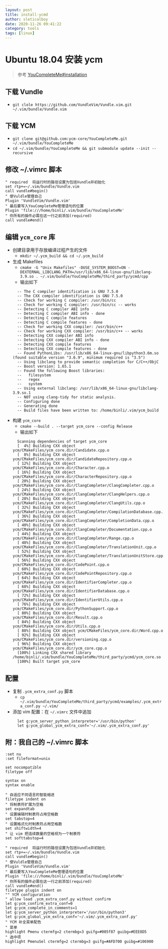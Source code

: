 ```yaml
---
layout: post
title: install-ycmd
author: sleticalboy
date: 2020-11-26 09:41:22
category: tools
tags: [linux]
---
```


# Ubuntu 18.04 安装 ycm
> 参考 [YouCompleteMe#installation](https://github.com/ycm-core/YouCompleteMe#installation)

## 下载 Vundle
- `git clole https://github.com/VundleVim/Vundle.vim.git ~/.vim/bundle/Vundle.vim`

## 下载 YCM
- `git clone git@github.com:ycm-core/YouCompleteMe.git ~/.vim/bundle/YouCompleteMe`
- `cd ~/.vim/bundle/YouCompleteMe && git submodule update --init --recursive`

## 修改 ~/.vimrc 脚本
```vim
" required  将运行时的路径设置为包括Vundle并初始化
set rtp+=~/.vim/bundle/Vundle.vim
call vundle#begin()
" 使Vuldle管理自己
Plugin 'VundleVim/Vundle.vim'
" 最后要写入YouCompleteMe管理语句的位置
Plugin 'file:///home/binli/.vim/bundle/YouCompleteMe'
" 你所有的插件必需在这一行之前添加(required)
call vundle#end()
```

## 编辑 `ycm_core` 库
- 创建目录用于存放编译过程产生的文件
  - `mkdir ~/.ycm_build && cd ~/.ycm_build`
- 生成 Makefiles
  - `cmake -G "Unix Makefiles" -DUSE_SYSTEM_BOOST=ON -DEXTERNAL_LIBCLANG_PATH=/usr/lib/x86_64-linux-gnu/libclang-3.9.so . ~/.vim/bundle/YouCompleteMe/third_party/ycmd/cpp`
  - 输出如下
  ```
    -- The C compiler identification is GNU 7.5.0
    -- The CXX compiler identification is GNU 7.5.0
    -- Check for working C compiler: /usr/bin/cc
    -- Check for working C compiler: /usr/bin/cc -- works
    -- Detecting C compiler ABI info
    -- Detecting C compiler ABI info - done
    -- Detecting C compile features
    -- Detecting C compile features - done
    -- Check for working CXX compiler: /usr/bin/c++
    -- Check for working CXX compiler: /usr/bin/c++ -- works
    -- Detecting CXX compiler ABI info
    -- Detecting CXX compiler ABI info - done
    -- Detecting CXX compile features
    -- Detecting CXX compile features - done
    -- Found PythonLibs: /usr/lib/x86_64-linux-gnu/libpython3.6m.so (found suitable version "3.6.9", minimum required is "3.5") 
    -- Using libclang to provide semantic completion for C/C++/ObjC
    -- Boost version: 1.65.1
    -- Found the following Boost libraries:
    --   filesystem
    --   regex
    --   system
    -- Using external libclang: /usr/lib/x86_64-linux-gnu/libclang-3.9.so.1
    -- NOT using clang-tidy for static analysis.
    -- Configuring done
    -- Generating done
    -- Build files have been written to: /home/binli/.vim/ycm_build

  ```
- 构建 `ycm_core`
  - `cmake --build . --target ycm_core --config Release`
  - 输出如下
  ```
    Scanning dependencies of target ycm_core
    [  4%] Building CXX object ycm/CMakeFiles/ycm_core.dir/Candidate.cpp.o
    [  8%] Building CXX object ycm/CMakeFiles/ycm_core.dir/CandidateRepository.cpp.o
    [ 12%] Building CXX object ycm/CMakeFiles/ycm_core.dir/Character.cpp.o
    [ 16%] Building CXX object ycm/CMakeFiles/ycm_core.dir/CharacterRepository.cpp.o
    [ 20%] Building CXX object ycm/CMakeFiles/ycm_core.dir/ClangCompleter/ClangCompleter.cpp.o
    [ 24%] Building CXX object ycm/CMakeFiles/ycm_core.dir/ClangCompleter/ClangHelpers.cpp.o
    [ 28%] Building CXX object ycm/CMakeFiles/ycm_core.dir/ClangCompleter/ClangUtils.cpp.o
    [ 32%] Building CXX object ycm/CMakeFiles/ycm_core.dir/ClangCompleter/CompilationDatabase.cpp.o
    [ 36%] Building CXX object ycm/CMakeFiles/ycm_core.dir/ClangCompleter/CompletionData.cpp.o
    [ 40%] Building CXX object ycm/CMakeFiles/ycm_core.dir/ClangCompleter/Documentation.cpp.o
    [ 44%] Building CXX object ycm/CMakeFiles/ycm_core.dir/ClangCompleter/Range.cpp.o
    [ 48%] Building CXX object ycm/CMakeFiles/ycm_core.dir/ClangCompleter/TranslationUnit.cpp.o
    [ 52%] Building CXX object ycm/CMakeFiles/ycm_core.dir/ClangCompleter/TranslationUnitStore.cpp.o
    [ 56%] Building CXX object ycm/CMakeFiles/ycm_core.dir/CodePoint.cpp.o
    [ 60%] Building CXX object ycm/CMakeFiles/ycm_core.dir/CodePointRepository.cpp.o
    [ 64%] Building CXX object ycm/CMakeFiles/ycm_core.dir/IdentifierCompleter.cpp.o
    [ 68%] Building CXX object ycm/CMakeFiles/ycm_core.dir/IdentifierDatabase.cpp.o
    [ 72%] Building CXX object ycm/CMakeFiles/ycm_core.dir/IdentifierUtils.cpp.o
    [ 76%] Building CXX object ycm/CMakeFiles/ycm_core.dir/PythonSupport.cpp.o
    [ 80%] Building CXX object ycm/CMakeFiles/ycm_core.dir/Result.cpp.o
    [ 84%] Building CXX object ycm/CMakeFiles/ycm_core.dir/Utils.cpp.o
    [ 88%] Building CXX object ycm/CMakeFiles/ycm_core.dir/Word.cpp.o
    [ 92%] Building CXX object ycm/CMakeFiles/ycm_core.dir/versioning.cpp.o
    [ 96%] Building CXX object ycm/CMakeFiles/ycm_core.dir/ycm_core.cpp.o
    [100%] Linking CXX shared library /home/binli/.vim/bundle/YouCompleteMe/third_party/ycmd/ycm_core.so
    [100%] Built target ycm_core
  ```

## 配置
- 复制 `.ycm_extra_conf.py` 脚本
  - `cp ~/.vim/bundle/YouCompleteMe/third_party/ycmd/examples/.ycm_extra_conf.py ~/.vim/`
- 添加 vim 配置：在 `~/.vimrc` 文件中追加
  ```vim
    let g:ycm_server_python_interpreter='/usr/bin/python'
    let g:ycm_global_ycm_extra_conf='~/.vim/.ycm_extra_conf.py'
  ```

## 附：我自己的 ~/.vimrc 脚本
```vim
:set nu
:set fileformat=unix

set nocompatible
filetype off

syntax on
syntax enable

" 自适应不同语言的智能缩进
filetype indent on
" 将制表符扩展为空格
set expandtab
" 设置编辑时制表符占用空格数
set tabstop=4
" 设置格式化时制表符占用空格数
set shiftwidth=4
" 让 vim 把连续数量的空格视为一个制表符
set softtabstop=4

" required  将运行时的路径设置为包括Vundle并初始化
set rtp+=~/.vim/bundle/Vundle.vim
call vundle#begin()
" 使Vuldle管理自己
Plugin 'VundleVim/Vundle.vim'
" 最后要写入YouCompleteMe管理语句的位置
Plugin 'file:///home/binli/.vim/bundle/YouCompleteMe'
" 你所有的插件必需在这一行之前添加(required)
call vundle#end()
filetype plugin indent on
"" YCM configuration
" allow load .ycm_extra_conf.py without confirm
let g:ycm_confirm_extra_conf=0
let g:ycm_complete_in_comments=1
let g:ycm_server_python_interpreter='/usr/bin/python3'
let g:ycm_global_ycm_extra_conf='~/.vim/.ycm_extra_conf.py'
" YCM 补全菜单配色
" 菜单
highlight Pmenu ctermfg=2 ctermbg=3 guifg=#005f87 guibg=#EEE8D5
" 选中项
highlight PmenuSel ctermfg=2 ctermbg=3 guifg=#AFD700 guibg=#106900
```
